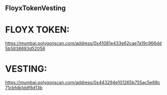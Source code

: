 ## FloyxTokenVesting

# FLOYX TOKEN:

https://mumbai.polygonscan.com/address/0x41081e433e62cae7a19c966dd5b5838693d52058

# VESTING:

https://mumbai.polygonscan.com/address/0x443294e101265b755ac5e88c71cbfdb1ddf6d13b

 
 

